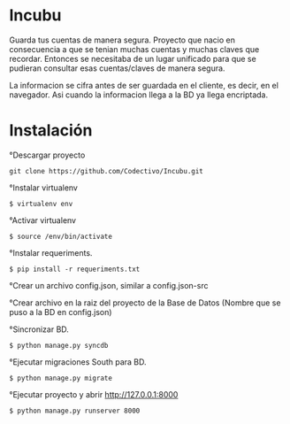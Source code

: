 Incubu
======

Guarda tus cuentas de manera segura. Proyecto que nacio en consecuencia
a que se tenian muchas cuentas y muchas claves que recordar. Entonces
se necesitaba de un lugar unificado para que se pudieran consultar esas
cuentas/claves de manera segura.

La informacion se cifra antes de ser guardada en el cliente, es decir, 
en el navegador. Asi cuando la informacion llega a la BD ya llega encriptada.

Instalación
===========

°Descargar proyecto

	git clone https://github.com/Codectivo/Incubu.git

°Instalar virtualenv

    $ virtualenv env

°Activar virtualenv

    $ source /env/bin/activate

°Instalar requeriments.

    $ pip install -r requeriments.txt

°Crear un archivo config.json, similar a config.json-src

°Crear archivo en la raiz del proyecto de la Base de Datos (Nombre que se puso a la BD en config.json)

°Sincronizar BD.

    $ python manage.py syncdb

°Ejecutar migraciones South para BD.

    $ python manage.py migrate

°Ejecutar proyecto y abrir http://127.0.0.1:8000

    $ python manage.py runserver 8000

